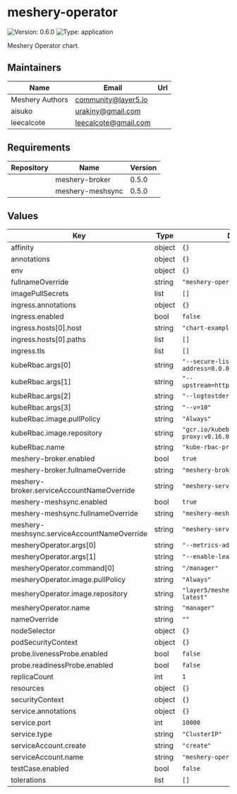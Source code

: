 # meshery-operator

![Version: 0.6.0](https://img.shields.io/badge/Version-0.6.0-informational?style=flat-square) ![Type: application](https://img.shields.io/badge/Type-application-informational?style=flat-square)

Meshery Operator chart.

## Maintainers

| Name            | Email                  | Url |
| --------------- | ---------------------- | --- |
| Meshery Authors | <community@layer5.io>  |     |
| aisuko          | <urakiny@gmail.com>    |     |
| leecalcote      | <leecalcote@gmail.com> |     |

## Requirements

| Repository | Name             | Version |
| ---------- | ---------------- | ------- |
|            | meshery-broker   | 0.5.0   |
|            | meshery-meshsync | 0.5.0   |

## Values

| Key                                         | Type   | Default                                        | Description |
| ------------------------------------------- | ------ | ---------------------------------------------- | ----------- |
| affinity                                    | object | `{}`                                           |             |
| annotations                                 | object | `{}`                                           |             |
| env                                         | object | `{}`                                           |             |
| fullnameOverride                            | string | `"meshery-operator"`                           |             |
| imagePullSecrets                            | list   | `[]`                                           |             |
| ingress.annotations                         | object | `{}`                                           |             |
| ingress.enabled                             | bool   | `false`                                        |             |
| ingress.hosts[0].host                       | string | `"chart-example.local"`                        |             |
| ingress.hosts[0].paths                      | list   | `[]`                                           |             |
| ingress.tls                                 | list   | `[]`                                           |             |
| kubeRbac.args[0]                            | string | `"--secure-listen-address=0.0.0.0:8443"`       |             |
| kubeRbac.args[1]                            | string | `"--upstream=http://127.0.0.1:8080/"`          |             |
| kubeRbac.args[2]                            | string | `"--logtostderr=false"`                        |             |
| kubeRbac.args[3]                            | string | `"--v=10"`                                     |             |
| kubeRbac.image.pullPolicy                   | string | `"Always"`                                     |             |
| kubeRbac.image.repository                   | string | `"gcr.io/kubebuilder/kube-rbac-proxy:v0.16.0"` |             |
| kubeRbac.name                               | string | `"kube-rbac-proxy"`                            |             |
| meshery-broker.enabled                      | bool   | `true`                                         |             |
| meshery-broker.fullnameOverride             | string | `"meshery-broker"`                             |             |
| meshery-broker.serviceAccountNameOverride   | string | `"meshery-server"`                             |             |
| meshery-meshsync.enabled                    | bool   | `true`                                         |             |
| meshery-meshsync.fullnameOverride           | string | `"meshery-meshsync"`                           |             |
| meshery-meshsync.serviceAccountNameOverride | string | `"meshery-server"`                             |             |
| mesheryOperator.args[0]                     | string | `"--metrics-addr=127.0.0.1:8080"`              |             |
| mesheryOperator.args[1]                     | string | `"--enable-leader-election"`                   |             |
| mesheryOperator.command[0]                  | string | `"/manager"`                                   |             |
| mesheryOperator.image.pullPolicy            | string | `"Always"`                                     |             |
| mesheryOperator.image.repository            | string | `"layer5/meshery-operator:stable-latest"`      |             |
| mesheryOperator.name                        | string | `"manager"`                                    |             |
| nameOverride                                | string | `""`                                           |             |
| nodeSelector                                | object | `{}`                                           |             |
| podSecurityContext                          | object | `{}`                                           |             |
| probe.livenessProbe.enabled                 | bool   | `false`                                        |             |
| probe.readinessProbe.enabled                | bool   | `false`                                        |             |
| replicaCount                                | int    | `1`                                            |             |
| resources                                   | object | `{}`                                           |             |
| securityContext                             | object | `{}`                                           |             |
| service.annotations                         | object | `{}`                                           |             |
| service.port                                | int    | `10000`                                        |             |
| service.type                                | string | `"ClusterIP"`                                  |             |
| serviceAccount.create                       | string | `"create"`                                     |             |
| serviceAccount.name                         | string | `"meshery-operator"`                           |             |
| testCase.enabled                            | bool   | `false`                                        |             |
| tolerations                                 | list   | `[]`                                           |             |
